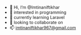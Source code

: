 - 👋 Hi, I’m @Imtinaniftikhar
- 👀 interested in programming
- 🌱 currently learning Laravel
- 💞️ looking to collaborate on 
- 📫 imtinaniftikhar967@gmail.com

<!---
Imtinaniftikhar/Imtinaniftikhar is a ✨ special ✨ repository because its `README.md` (this file) appears on your GitHub profile.
You can click the Preview link to take a look at your changes.
--->

